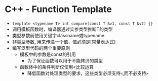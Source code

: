 # C++ - Function Template

- `template <typename T> int compare(const T &v1, const T &v2) {}`
- 调用模板函数时，编译器通过实参类型推断T的类型
- 类型参数前使用关键字classname或typename
- 非类型参数, 用来传递一个值，值必须是[常量表达式]
- 编写泛型代码的两个重要原则
  - 模板中的参数是const的引用
    - 为了保证函数可以用于不能拷贝的类型
  - 函数体中的条件判断仅使用<比较运算
    - 降低函数对处理类型的要求，这些类型必须支持`<`,而不必支持`>`
